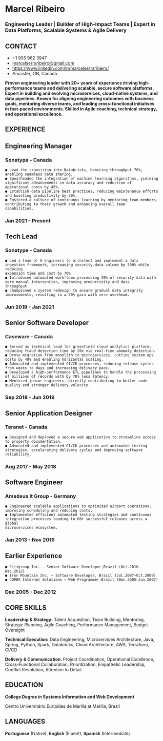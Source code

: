 # Marcel Ribeiro

### Engineering Leader | Builder of High-Impact Teams | Expert in Data Platforms, Scalable Systems & Agile Delivery

## CONTACT
- +1 905 962 3947 
- marcelserraribeiro@gmail.com
- https://www.linkedin.com/in/marcelserraribeiro/
- Ancaster, ON, Canada

**Proven engineering leader with 20+ years of experience driving high-performance teams and delivering scalable, secure software platforms. Expert in building and evolving microservices, cloud-native systems, and data pipelines. Known for aligning engineering outcomes with business goals, mentoring diverse teams, and leading cross-functional initiatives in fast-paced environments. Skilled in Agile coaching, technical strategy, and operational excellence.**

## EXPERIENCE

## Engineering Manager

### Sonatype - Canada

```
● Lead the transition into Databricks, boosting throughput 70%, enabling seamless data sharing.
● Spearheaded the integration of machine learning algorithms, yielding significant advancements in data accuracy and reduction of
operational costs by 45%.
● Establish data pipeline best practices, reducing maintenance efforts and boosting productivity by 30%.
● Fostered a culture of continuous learning by mentoring team members, contributing to their growth and enhancing overall team
capabilities.
```
### Jan 2021 - Present

## Tech Lead

### Sonatype - Canada

```
● Led a team of 5 engineers to architect and implement a data ingestion framework, increasing security data volume by 500% while reducing
expansion time and cost by 70%
● Introduced automated workflows processing 20% of security data with zero manual intervention, improving productivity and data
throughput.
● Championed a system redesign to ensure gradual data integrity improvements, resulting in a 30% gain with zero overhead.
```
### Jun 2019 - Jan 2021

## Senior Software Developer

### Caseware - Canada

```
● Served as technical lead for greenfield cloud analytics platform, reducing fraud detection time by 20x via real-time anomaly detection.
● Drove migration from monolith to microservices, cutting system ops costs by 40% and enabling horizontal scaling.
● Advocated and implemented CI/CD processes, reducing release cycles from weeks to days and increasing delivery pace.
● Developed a high-performance ETL pipelines to handle the processing of millions of records with by 70% less latency.
● Mentored junior engineers, directly contributing to better code quality and stronger delivery velocity.
```
### Sep 2018 - Jun 2019

## Senior Application Designer

### Teranet - Canada

```
● Designed and deployed a secure web application to streamline access to property documentation.
● Advocated and implemented CI/CD processes and automated testing strategies, accelerating delivery cycles and improving software
reliability.
```
### Aug 2017 - May 2018

## Software Engineer

### Amadeus It Group - Germany

```
● Engineered scalable applications to optimized airport operations, improving scheduling and reducing costs.
● Implemented efficient automated testing strategies and continuous integration processes leading to 60+ successful releases across a global
microservices ecosystem.
```
### Jan 2013 - Nov 2016

## Earlier Experience

```
● Citigroup Inc. — Senior Software Developer,Brazil (Oct.2010–Dec.2012)
● Iron Mountain Inc. — Software Developer, Brazil (Jul.2007–Oct.2009)
● COMBR Internet Solutions — Web Programmer,Brazil (Dec.2005–Jun.2007)
```
### Dec 2005 - Dec 2012


## CORE SKILLS

**Leadership & Strategy:** Talent Acquisition, Team Building, Mentoring, Strategic Planning, Agile Coaching, Performance Management, Budget Oversight

**Technical Execution:** Data Engineering, Microservices Architecture, Java, Spring, Python, Spark, Databricks, Cloud Architecture, AWS, Terraform, CI/CD

**Delivery & Communication:** Project Coordination, Operational Excellence, Cross-Functional Collaboration, Prioritization, Empathetic Leadership, Conflict Resolution, Attention to Detail

## EDUCATION

**College Degree in Systems Information and Web Development**

Centro Universitário Eurípides de Marília at Marília, Brazil

## LANGUAGES

**Portuguese** (Native), **English** (Fluent), **Spanish** (Intermediate)


